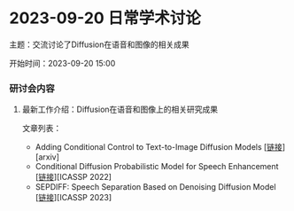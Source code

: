 # 2023-09-20 日常学术讨论

主题：交流讨论了Diffusion在语音和图像的相关成果

开始时间：2023-09-20 15:00

### 研讨会内容

1.  最新工作介绍：Diffusion在语音和图像上的相关研究成果

    文章列表：
    - Adding Conditional Control to Text-to-Image Diffusion Models [[链接](https://arxiv.org/abs/2302.05543)][arxiv]
    - Conditional Diffusion Probabilistic Model for Speech Enhancement [[链接](https://ieeexplore.ieee.org/document/9746901)][ICASSP 2022]
    - SEPDIFF: Speech Separation Based on Denoising Diffusion Model [[链接](https://ieeexplore.ieee.org/document/10095979)][ICASSP 2023]
